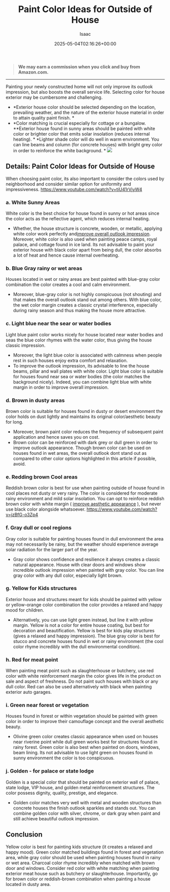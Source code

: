 ﻿---
author: Isaac
layout: post
title: Paint Color Ideas for Outside of House
date: '2025-05-04T02:16:26+00:00'
categories:
- DIY Paintings
- Guide
tags: []
slug: /paint-color-ideas-for-outside-of-house/
lastmod: 2025-05-07T12:21:28+03:00
---
> **We may earn a commission when you click and buy from Amazon.com.**
>

---
Painting your newly constructed home will not only improve its outlook impression, but also boosts the overall service life. Selecting color for house exterior may be cumbersome and challenging.
- *Exterior house color should be selected depending on the location, prevailing weather, and the nature of the exterior house material in order to attain quality paint finish. *
- *Color matching is crucial especially for cottage or a bungalow. **Exterior house found in sunny areas should be painted with white color or brighter color that emits solar insolation (reduces internal heating). *
*Lighter shade color will do well in warm environment. You can line beams and column (for concrete houses) with bright grey color in order to reinforce the white background. *
![](/assets/img/03/Paint-Color-Ideas-for-Outside-of-House-300x197.jpg)
## Details: Paint Color Ideas for Outside of House
When choosing paint color, its also important to consider the colors used by neighborhood and consider similar option for uniformity and impressiveness.
https://www.youtube.com/watch?v=tiU41rVjyW4
### a. White  Sunny Areas
White color is the best choice for house found in sunny or hot areas since the color acts as the reflective agent, which reduces internal heating.
- Whether, the house structure is concrete, wooden, or metallic, applying white color work perfectly and[improve overall outlook impression](https://pestpolicy.com/how-do-i-get-a-smooth-finish-with-hvlp-sprayer/).
Moreover, white color is also used when painting peace camps, royal palace, and cottage found in ice land. Its not advisable to paint your exterior house with black color  apart from being dull, the color absorbs a lot of heat and hence cause internal overheating.
### b. Blue Gray  rainy or wet areas
Houses located in wet or rainy areas are best painted with blue-gray color combination  the color creates a cool and calm environment.
- Moreover, blue-gray color is not highly conspicuous (not shouting) and that makes the overall outlook stand out among others.
With blue color, the wet color margin creates a classic crystal interference, especially during rainy season and thus making the house more attractive.
### c. Light blue  near the sear or water bodies
Light blue paint color works nicely for house located near water bodies and seas  the blue color rhymes with the water color, thus giving the house classic impression.
- Moreover, the light blue color is associated with calmness  when people rest in such houses enjoy extra comfort and relaxation.
- To improve the outlook impression, its advisable to line the house beams, pillar and wall plates with white color.
Light blue color is suitable for houses found near sea or water bodies (the color matches the background nicely).
Indeed, you can combine light blue with white margin in order to improve overall impression.
### d. Brown  in dusty areas
Brown color is suitable for houses found in dusty or desert environment  the color holds on dust lightly and maintains its original color/aesthetic beauty for long.
- Moreover, brown paint color reduces the frequency of subsequent paint application and hence saves you on cost.
- Brown color can be reinforced with dark grey or dull green in order to improve outlook appearance.
Though brown color can be used on houses found in wet areas, the overall outlook dont stand out as compared to other color options highlighted in this article  if possible, avoid.
### e. Redding brown  Cool areas
Reddish brown color is best for use when painting outside of house found in cool places  not dusty or very rainy.
The color is considered for moderate rainy environment and mild solar insolation.
You can opt to reinforce reddish brown color with white margin (
[improve aesthetic appearance](https://pestpolicy.com/how-to-paint-popcorn-ceiling/)
), but never use black color alongside whatsoever.
https://www.youtube.com/watch?v=jzBfG-o3Zp4
### f. Gray  dull or cool regions
Gray color is suitable for painting houses found in dull environment  the area may not necessarily be rainy, but the weather should experience average solar radiation for the larger part of the year.
- Gray color shows confidence and resilience  it always creates a classic natural appearance.
House with clear doors and windows show incredible outlook impression when painted with gray color. You can line gray color with any dull color, especially light brown.
### g. Yellow  for Kids structures
Exterior house and structures meant for kids should be painted with yellow or yellow-orange color combination  the color provides a relaxed and happy mood for children.
- Alternatively, you can use light green instead, but line it with yellow margin. Yellow is not a color for entire house coating, but best for decoration and beautification.
Yellow is best for kids play structures (gives a relaxed and happy impression). The blue gray color is best for stucco and concrete houses found in wet or rainy environment (the cool color rhyme incredibly with the dull environmental condition).
### h. Red  for meat point
When painting meat point such as slaughterhouse or butchery, use red color with white reinforcement margin  the color gives life in the product on sale and aspect of freshness.
Do not paint such houses with black or any dull color. Red can also be used alternatively with black when painting exterior auto garages.
### i. Green  near forest or vegetation
Houses found in forest or within vegetation should be painted with green color in order to improve their camouflage concept and the overall aesthetic beauty.
- Olivine green color creates classic appearance when used on houses near riverine point while dull green works best for structures found in rainy forest.
Green color is also best when painted on doors, windows, beam lining. Its not advisable to use light green on houses found in sunny environment  the color is too conspicuous.
### j. Golden - for palace or state lodge
Golden is a special color that should be painted on exterior wall of palace, state lodge, VIP house, and golden metal reinforcement structures. The color possess dignity, quality, prestige, and elegance.
- Golden color matches very well with metal and wooden structures than concrete houses  the finish outlook sparkles and stands out.
You can combine golden color with silver, chrome, or dark gray when paint and still achieve beautiful outlook impression.
## Conclusion
Yellow color is best for painting kids structure (it creates a relaxed and happy mood). Green color matched buildings found in forest and vegetation area, while gray color should be used when painting houses found in rainy or wet area.
Charcoal color rhyme incredibly when matched with brown door and windows. Consider red color with white matching when painting exterior meat house such as butchery or slaughterhouse.
Importantly, go for brown color or reddish-brown combination when painting a house located in dusty area.